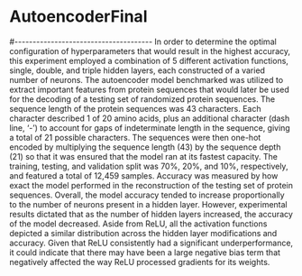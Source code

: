 # AutoencoderFinal
#--------------------------------------
In order to determine the optimal configuration of hyperparameters that would result in the highest accuracy, this experiment employed a combination of 5 different activation functions, single, double, and triple hidden layers, each constructed of a varied number of neurons. The autoencoder model benchmarked was utilized to extract important features from protein sequences that would later be used for the decoding of a testing set of randomized protein sequences. The sequence length of the protein sequences was 43 characters. Each character described 1 of 20 amino acids, plus an additional character (dash line, ‘-’) to account for gaps of indeterminate length in the sequence, giving a total of 21 possible characters. The sequences were then one-hot encoded by multiplying the sequence length (43) by the sequence depth (21) so that it was ensured that the model ran at its fastest capacity. The training, testing, and validation split was 70%, 20%, and 10%, respectively, and featured a total of 12,459 samples. Accuracy was measured by how exact the model performed in the reconstruction of the testing set of protein sequences. Overall, the model accuracy tended to increase proportionally to the number of neurons present in a hidden layer. However, experimental results dictated that as the number of hidden layers increased, the accuracy of the model decreased. Aside from ReLU, all the activation functions depicted a similar distribution across the hidden layer modifications and accuracy. Given that ReLU consistently had a significant underperformance, it could indicate that there may have been a large negative bias term that negatively affected the way ReLU processed gradients for its weights.
